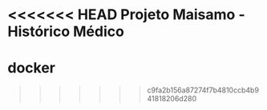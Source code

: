 <<<<<<< HEAD
Projeto Maisamo - Histórico Médico
=======
# docker
>>>>>>> c9fa2b156a87274f7b4810ccb4b941818206d280

